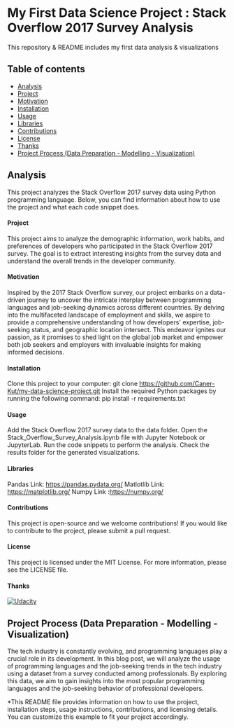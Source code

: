 # My First Data Science Project : Stack Overflow 2017 Survey Analysis
This repository & README includes my first data analysis &amp; visualizations

## Table of contents

- [Analysis](#Analysis)
- [Project](#Project)
- [Motivation](#Motivation)
- [Installation](#Installation)
- [Usage](#usage)
- [Libraries](#libraries)
- [Contributions](#contributions)
- [License](#license)
- [Thanks](#thanks)
- [Project Process (Data Preparation - Modelling - Visualization)](#Projectprocess)

## Analysis
This project analyzes the Stack Overflow 2017 survey data using Python programming language. Below, you can find information about how to use the project and what each code snippet does.

#### Project
This project aims to analyze the demographic information, work habits, and preferences of developers who participated in the Stack Overflow 2017 survey. 
The goal is to extract interesting insights from the survey data and understand the overall trends in the developer community.

#### Motivation
Inspired by the 2017 Stack Overflow survey, our project embarks on a data-driven journey to uncover the intricate interplay between programming languages and job-seeking dynamics across different countries. By delving into the multifaceted landscape of employment and skills, we aspire to provide a comprehensive understanding of how developers' expertise, job-seeking status, and geographic location intersect. This endeavor ignites our passion, as it promises to shed light on the global job market and empower both job seekers and employers with invaluable insights for making informed decisions.

#### Installation
Clone this project to your computer: git clone https://github.com/Caner-Kut/my-data-science-project.git
Install the required Python packages by running the following command: pip install -r requirements.txt
#### Usage
Add the Stack Overflow 2017 survey data to the data folder.
Open the Stack_Overflow_Survey_Analysis.ipynb file with Jupyter Notebook or JupyterLab.
Run the code snippets to perform the analysis.
Check the results folder for the generated visualizations.
#### Libraries
Pandas Link: https://pandas.pydata.org/
Matlotlib Link: https://matplotlib.org/
Numpy Link :https://numpy.org/
#### Contributions
This project is open-source and we welcome contributions! If you would like to contribute to the project, please submit a pull request.
#### License
This project is licensed under the MIT License. For more information, please see the LICENSE file.
#### Thanks
[![Udacity](https://cdn.iconscout.com/icon/free/png-256/free-udacity-1-282901.png?f=webp)](https://cdn.iconscout.com/icon/free/png-256/free-udacity-1-282901.png?f=webp)

## Project Process (Data Preparation - Modelling - Visualization)

The tech industry is constantly evolving, and programming languages play a crucial role in its development. In this blog post, we will analyze the usage of programming languages and the job-seeking trends in the tech industry using a dataset from a survey conducted among professionals. By exploring this data, we aim to gain insights into the most popular programming languages and the job-seeking behavior of professional developers.




*This README file provides information on how to use the project, installation steps, usage instructions, contributions, and licensing details. You can customize this example to fit your project accordingly.

